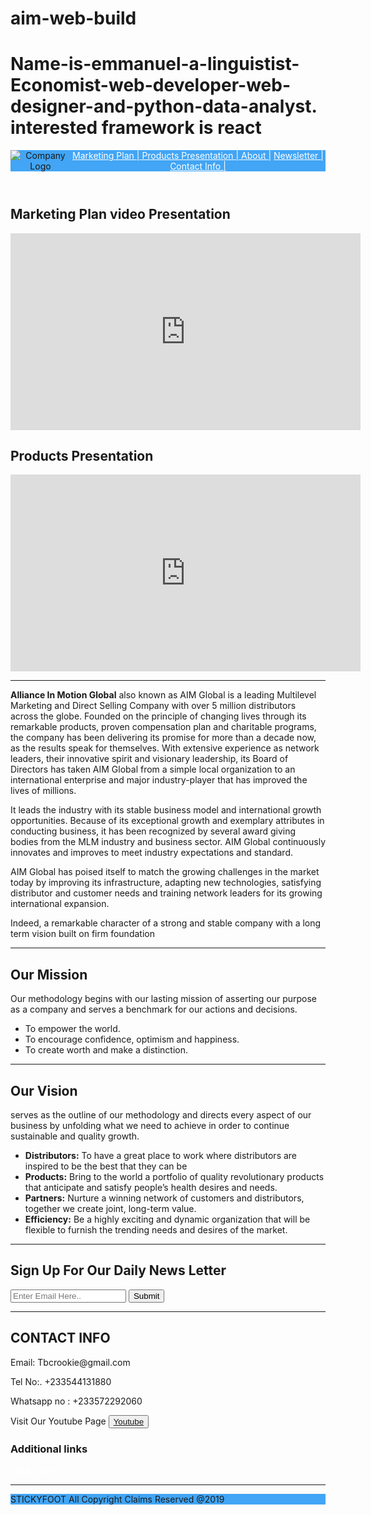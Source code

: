 # aim-web-build
# Name-is-emmanuel-a-linguistist-Economist-web-developer-web-designer-and-python-data-analyst. interested framework is react 

<!DOCTYPE html>
<html>

<head>
    <style>
    #header {
    background-color: #42a5f5;
    display: flex;
}

#market {
    margin: 0px 0px 0px 300px;
}

nav {
    position: fixed;
}

#navbar {
    left: 200;
    top: 0;
    color: #757575;
    background-color: white;
    float: inline-end;
}

#products {
    margin: 0px 0px 0px 300px;
}

#footbar {
    text-align: left;
    color: #3f515a;
    background-color: #42a5f5;
    display: flex;
    justify-content: space-evenly;
}

h2 {
    color: #42a5f5;
}

footer {
    text-align: center;
}

body {
    font-size: 27px;
    position: relative;
    color: #757575;
    background-color: #f5f5f5;
    font-family: "Roboto", sans-serif;
}

@media(max-width:300px) {}

@media(min-width:10000px) {}

@media(min-width:5000px) {}

@media(max-height:300px) {}

@media(min-height:10000px) {}

@media(min-height:5000px) {}
    </style>
    <link rel='stylesheet' type='text/css' href='finished Components\product.css' />
    <link href="https://fonts.googleapis.com/css?family=Roboto&display=swap" rel="stylesheet">
    <link rel="stylesheet" type='text/css' href="https://www.allianceinmotion.com/assets/css/style.blue-400.min.css" />

</head>

<body>
    <div>
        <header id="header"><img id="header-img" src="https://www.allianceinmotion.com/assets/img/aim/logo%20(1).png" alt="Company Logo" />
            <nav id="nav-bar"><a class="nav-link" style="color: white;" href="#market"> Marketing Plan | </a> <a class="nav-link" style="color: white;" href="#products"> Products Presentation | </a> <a class="nav-link" style="color: white;" href="#about"> About |</a>
                <a class="nav-link" style="color: white;" href="#newsletter"> Newsletter | </a> <a class="nav-link" style="color: white;" href="#contact"> Contact Info | </a></nav>
        </header>
        <section id="market">
            <h2>Marketing Plan video Presentation</h2>
            <iframe id="video" src="https://www.youtube.com/embed/bZ6DYB7bb2M" width="560" height="315" frameborder="0" allowfullscreen="allowfullscreen"></iframe></section>
        <section id="products">
            <main>
                <h2>Products Presentation</h2>
                <iframe id="video" src="https://www.youtube.com/embed/iBq2lmI-7F4" width="560" height="315" frameborder="0" allowfullscreen="allowfullscreen"></iframe> </main>
        </section>
        <section id="about">
            <main>
                <hr />
                <p><strong>Alliance In Motion Global</strong> also known as AIM Global is a leading Multilevel Marketing and Direct Selling Company with over 5 million distributors across the globe. Founded on the principle of changing lives through its
                    remarkable products, proven compensation plan and charitable programs, the company has been delivering its promise for more than a decade now, as the results speak for themselves. With extensive experience as network leaders, their
                    innovative spirit and visionary leadership, its Board of Directors has taken AIM Global from a simple local organization to an international enterprise and major industry-player that has improved the lives of millions.</p>
                <p>It leads the industry with its stable business model and international growth opportunities. Because of its exceptional growth and exemplary attributes in conducting business, it has been recognized by several award giving bodies from
                    the MLM industry and business sector. AIM Global continuously innovates and improves to meet industry expectations and standard.</p>
                <p>AIM Global has poised itself to match the growing challenges in the market today by improving its infrastructure, adapting new technologies, satisfying distributor and customer needs and training network leaders for its growing international
                    expansion.
                </p>
                <p>Indeed, a remarkable character of a strong and stable company with a long term vision built on firm foundation</p>
                <hr />
            </main>
            <article>
                <h2>Our Mission</h2>
                <p>Our methodology begins with our lasting mission of asserting our purpose as a company and serves a benchmark for our actions and decisions.</p>
                <ul>
                    <li>To empower the world.</li>
                    <li>To encourage confidence, optimism and happiness.</li>
                    <li>To create worth and make a distinction.</li>
                </ul>
                <hr />
            </article>
            <article>
                <h2>Our Vision</h2>
                <p>serves as the outline of our methodology and directs every aspect of our business by unfolding what we need to achieve in order to continue sustainable and quality growth.</p>
                <ul>
                    <li><strong>Distributors:</strong> To have a great place to work where distributors are inspired to be the best that they can be</li>
                    <li><strong>Products:</strong> Bring to the world a portfolio of quality revolutionary products that anticipate and satisfy people&rsquo;s health desires and needs.</li>
                    <li><strong>Partners:</strong> Nurture a winning network of customers and distributors, together we create joint, long-term value.</li>
                    <li><strong>Efficiency:</strong> Be a highly exciting and dynamic organization that will be flexible to furnish the trending needs and desires of the market.</li>
                </ul>
            </article>
            <hr />
        </section>
        <section id="newsletter">
            <h2>Sign Up For Our Daily News Letter</h2>
            <form id="form" action="https://www.freecodecamp.com/email-submit"><input id="email" name="email" required="" type="email" placeholder="Enter Email Here.." /> <input id="submit" name="submit" type="submit" /></form>
        </section>
        <section id="contact">
            <hr />
            <h2>CONTACT INFO</h2>
            <div id="footbar">
                <div id="footbox1">
                    <p>Email: Tbcrookie@gmail.com</p>
                    <p>Tel No:. +233544131880</p>
                    <p>Whatsapp no : +233572292060</p>
                    Visit Our Youtube Page <button><a href="https://www.youtube.com/playlist?list=PL0PT54bZ_coZv6iKGdtfc9ky_28VEChYZ" target="_blank">Youtube</a></button></div>
                <div id="footbox2">
                    <h3>Additional links</h3>
                    <a style="color: white" href="https://www.naturacentials.info/" target="_blank">Click Here</a></div>
            </div>
        </section>
        <hr>
        <footer style="background-color: #42a5f5">STICKYFOOT All Copyright Claims Reserved @2019</footer>
    </div>
    <script src="https://cdn.freecodecamp.org/testable-projects-fcc/v1/bundle.js">
    </script>
</body>

</html>
